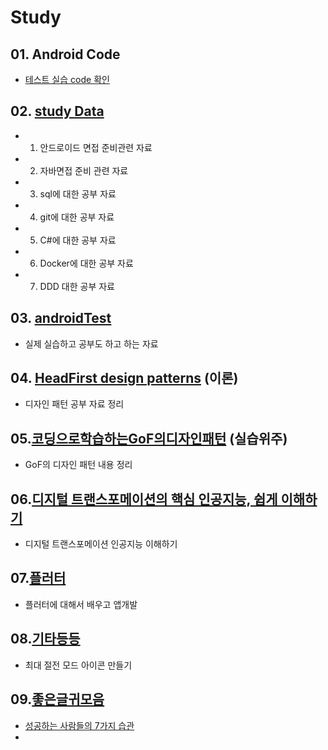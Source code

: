 # Study
## 01. Android Code
- [테스트 실습 code 확인](./01.androidCode)


## 02. [study Data](./02.studyData)
- 1. 안드로이드 면접 준비관련 자료
- 2. 자바면접 준비 관련 자료
- 3. sql에 대한 공부 자료
- 4. git에 대한 공부 자료
- 5. C#에 대한 공부 자료
- 6. Docker에 대한 공부 자료
- 7. DDD 대한 공부 자료

## 03. [androidTest](./03.anroidTest)
- 실제 실습하고 공부도 하고 하는 자료

## 04. [HeadFirst design patterns](./04.HeadFirst_design_patterns) (이론)
- 디자인 패턴 공부 자료 정리

## 05.[코딩으로학습하는GoF의디자인패턴](./05.코딩으로학습하는GoF의디자인패턴) (실습위주)
- GoF의 디자인 패턴 내용 정리

## 06.[디지털 트랜스포메이션의 핵심 인공지능, 쉽게 이해하기](./06.인공지능이해하기)
- 디지털 트랜스포메이션 인공지능 이해하기

## 07.[플러터](./07.flutter(플러터))
- 플러터에 대해서 배우고 앱개발 

## 08.[기타등등](./08.기타등등)
- 최대 절전 모드 아이콘 만들기

## 09.[좋은글귀모음](./09.좋은내용)
- [성공하는 사람들의 7가지 습관](./09.좋은내용/2022/02/0202/22.02.02_성공하는사람들의7가지습관.md)
- 
